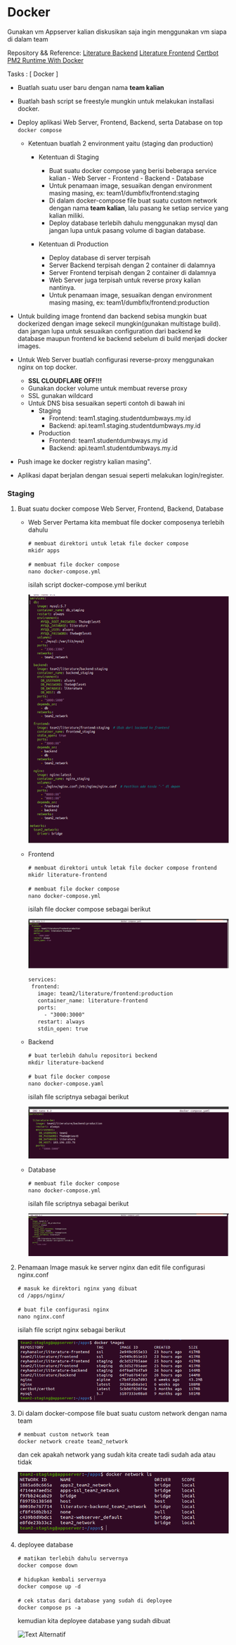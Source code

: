 # Docker
Gunakan vm Appserver kalian diskusikan saja ingin menggunakan vm siapa di dalam team

Repository && Reference:
[Literature Backend](https://github.com/dumbwaysdev/literature-backend.git)
[Literature Frontend](https://github.com/dumbwaysdev/literature-frontend.git)
[Certbot](https://certbot.eff.org/instructions?ws=nginx&os=ubuntufocal)
[PM2 Runtime With Docker](https://pm2.keymetrics.io/docs/usage/docker-pm2-nodejs)

Tasks :
[ Docker ]
- Buatlah suatu user baru dengan nama **team kalian**
- Buatlah bash script se freestyle mungkin untuk melakukan installasi docker. 
- Deploy aplikasi Web Server, Frontend, Backend, serta Database on top `docker compose`
  - Ketentuan buatlah 2 environment yaitu (staging dan production)

	- Ketentuan di Staging
	  - Buat suatu docker compose yang berisi beberapa service kalian
    		- Web Server
    		- Frontend
    		- Backend
    		- Database
	  - Untuk penamaan image, sesuaikan dengan environment masing masing, ex: team1/dumbflx/frontend:staging
  	  - Di dalam docker-compose file buat suatu custom network dengan nama **team kalian**, lalu pasang ke setiap service yang kalian miliki.
  	  - Deploy database terlebih dahulu menggunakan mysql dan jangan lupa untuk pasang volume di bagian database.

	- Ketentuan di Production
	  - Deploy database di server terpisah
	  - Server Backend terpisah dengan 2 container di dalamnya
	  - Server Frontend terpisah dengan 2 container di dalamnya
	  - Web Server juga terpisah untuk reverse proxy kalian nantinya.
	  - Untuk penamaan image, sesuaikan dengan environment masing masing, ex: team1/dumbflx/frontend:production

- Untuk building image frontend dan backend sebisa mungkin buat dockerized dengan image sekecil mungkin(gunakan multistage build). dan jangan lupa untuk sesuaikan configuration dari backend ke database maupun frontend ke backend sebelum di build menjadi docker images.

- Untuk Web Server buatlah configurasi reverse-proxy menggunakan nginx on top docker.
    - **SSL CLOUDFLARE OFF!!!**
    - Gunakan docker volume untuk membuat reverse proxy
    - SSL gunakan wildcard
    - Untuk DNS bisa sesuaikan seperti contoh di bawah ini
       - Staging
         - Frontend: team1.staging.studentdumbways.my.id
         - Backend: api.team1.staging.studentdumbways.my.id
       - Production
         - Frontend: team1.studentdumbways.my.id
         - Backend: api.team1.studentdumbways.my.id  
- Push image ke docker registry kalian masing".
- Aplikasi dapat berjalan dengan sesuai seperti melakukan login/register.


### Staging
1. Buat suatu docker compose Web Server, Frontend, Backend, Database
   - Web Server
     Pertama kita membuat file docker composenya terlebih dahulu
     ```
     # membuat direktori untuk letak file docker compose
     mkidr apps

     # membuat file docker compose
     nano docker-compose.yml
     ```
     
     isilah script docker-compose.yml berikut

     ![Text Alternatif](foto/staging.png)


   - Frontend
     ```
     # membuat direktori untuk letak file docker compose frontend
     mkidr literature-frontend

     # membuat file docker compose
     nano docker-compose.yml
     ```

     isilah file docker compose sebagai berikut

     ![Text Alternatif](foto/staging1.png)

     ```
     services:
	  frontend:
	    image: team2/literature/frontend:production
	    container_name: literature-frontend
	    ports:
	      - "3000:3000"
	    restart: always
	    stdin_open: true
     ```
     
   - Backend
     ```
     # buat terlebih dahulu repositori beckend
     mkdir literature-backend

     # buat file docker compose
     nano docker-compose.yaml
     ```

     isilah file scriptnya sebagai berikut
    
     ![Text Alternatif](foto/staging2.png)

     
   - Database
     ```
     # membuat file docker compose
     nano docker-compose.yml
     ```

     isilah file scriptnya sebagai berikut

     ![Text Alternatif](foto/staging3.png)


2. Penamaan Image
   masuk ke server nginx dan edit file configurasi nginx.conf
   ```
   # masuk ke direktori nginx yang dibuat
   cd /apps/nginx/

   # buat file configurasi nginx
   nano nginx.conf
   ```

   isilah file script nginx sebagai berikut

   ![Text Alternatif](foto/staging4.png)

3. Di dalam docker-compose file buat suatu custom network dengan nama team
   ```
   # membuat custom network team
   docker network create team2_network 
   ```
   dan cek apakah network yang sudah kita create tadi sudah ada atau tidak
   
   ![Text Alternatif](foto/staging5.png)

4. deployee database
     ```
   # matikan terlebih dahulu servernya
   docker compose down
     
   # hidupkan kembali servernya
   docker compose up -d
     
   # cek status dari database yang sudah di deployee
   docker compose ps -a  
   ```
   kemudian kita deployee database yang sudah dibuat

   ![Text Alternatif](foto/staging6.png)

     
